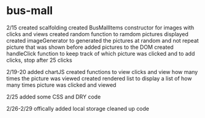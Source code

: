 # bus-mall

2/15
created scalfolding 
created BusMallItems constructor for images with clicks and views
created random function to ramdom pictures displayed
created imageGenerator to generated the pictures at random and not repeat picture that was shown before
added pictures to the DOM
created handleClick function to keep track of which picture was clicked and to add clicks, stop after 25 clicks

2/19-20
added chartJS
created functions to view clicks and view how many times the picture was viewed 
created rendered list to display a list of how many times picture was clicked and viewed

2/25
added some CSS and DRY code

2/26-2/29 
offically added local storage 
cleaned up code

